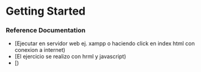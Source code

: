 # Getting Started

### Reference Documentation

* [Ejecutar en servidor web ej. xampp o haciendo click en index html con conexion a internet)
* [El ejercicio se realizo con hrml y javascript)
* [)

